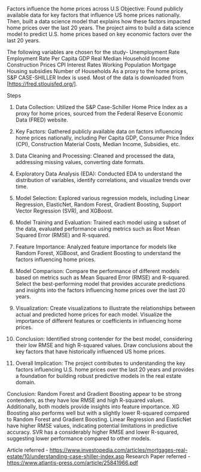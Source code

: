 
Factors influence the home prices across U.S
Objective:
Found publicly available data for key factors that influence US home prices nationally. Then, built a data science model that explains how these factors impacted home prices over the last 20 years.
The project aims to build a data science model to predict U.S. home prices based on key economic factors over the last 20 years.

The following variables are chosen for the study-
Unemployment Rate
Employment Rate
Per Capita GDP
Real Median Household Income
Construction Prices
CPI
Interest Rates
Working Population
Mortgage
Housing subsidies
Number of Households
As a proxy to the home prices, S&P CASE-SHILLER Index is used.
Most of the data is downloaded from [https://fred.stlouisfed.org/].

Steps
1.	Data Collection:
Utilized the S&P Case-Schiller Home Price Index as a proxy for home prices, sourced from the Federal Reserve Economic Data (FRED) website.
2.	Key Factors:
Gathered publicly available data on factors influencing home prices nationally, including Per Capita GDP, Consumer Price Index (CPI), Construction Material Costs, Median Income, Subsidies, etc.
3.	Data Cleaning and Processing:
Cleaned and processed the data, addressing missing values, converting date formats.
4.	Exploratory Data Analysis (EDA):
Conducted EDA to understand the distribution of variables, identify correlations, and visualize trends over time.
5.	Model Selection:
Explored various regression models, including Linear Regression, ElasticNet, Random Forest, Gradient Boosting, Support Vector Regression (SVR), and XGBoost.
6.	Model Training and Evaluation:
Trained each model using a subset of the data, evaluated performance using metrics such as Root Mean Squared Error (RMSE) and R-squared.
7.	Feature Importance:
Analyzed feature importance for models like Random Forest, XGBoost, and Gradient Boosting to understand the factors influencing home prices.
8.	Model Comparison:
Compare the performance of different models based on metrics such as Mean Squared Error (RMSE) and R-squared.
Select the best-performing model that provides accurate predictions and insights into the factors influencing home prices over the last 20 years.
9.	Visualization:
Create visualizations to illustrate the relationships between actual and predicted home prices for each model.
Visualize the importance of different features or coefficients in influencing home prices.


10.	Conclusion:
Identified strong contender for the best model, considering their low RMSE and high R-squared values.
Draw conclusions about the key factors that have historically influenced US home prices.
11.	Overall Implication:
The project contributes to understanding the key factors influencing U.S. home prices over the last 20 years and provides a foundation for building robust predictive models in the real estate domain.

Conclusion:
Random Forest and Gradient Boosting appear to be strong contenders, as they have low RMSE and high R-squared values. Additionally, both models provide insights into feature importance.
XG Boosting also performs well but with a slightly lower R-squared compared to Random Forest and Gradient Boosting.
Linear Regression and ElasticNet have higher RMSE values, indicating potential limitations in predictive accuracy.
SVR has a considerably higher RMSE and lower R-squared, suggesting lower performance compared to other models.

Article referred -
https://www.investopedia.com/articles/mortgages-real-estate/10/understanding-case-shiller-index.asp
Research Paper referred -
https://www.atlantis-press.com/article/25841966.pdf
